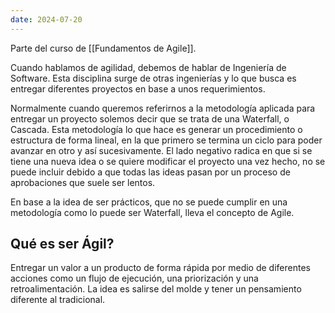 ```yaml
---
date: 2024-07-20
---
```


Parte del curso de [[Fundamentos de Agile]].

Cuando hablamos de agilidad, debemos de hablar de Ingeniería de Software. Esta disciplina surge de otras ingenierías y lo que busca es entregar diferentes proyectos en base a unos requerimientos. 

Normalmente cuando queremos referirnos a la metodología aplicada para entregar un proyecto solemos decir que se trata de una Waterfall, o Cascada. Esta metodología lo que hace es generar un procedimiento o estructura de forma lineal, en la que primero se termina un ciclo para poder avanzar en otro y así sucesivamente. El lado negativo radica en que si se tiene una nueva idea o se quiere modificar el proyecto una vez hecho, no se puede incluir debido a que todas las ideas pasan por un proceso de aprobaciones que suele ser lentos.

En base a la idea de ser prácticos, que no se puede cumplir en una metodología como lo puede ser Waterfall, lleva el concepto de Agile.

## Qué es ser Ágil?
Entregar un valor a un producto de forma rápida por medio de diferentes acciones como un flujo de ejecución, una priorización y una retroalimentación. La idea es salirse del molde y tener un pensamiento diferente al tradicional.